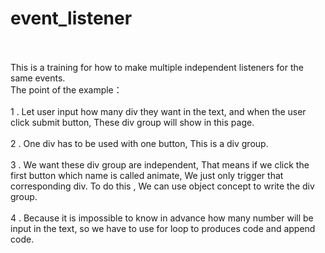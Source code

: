 # event_listener   <br><br>

This is a training for how to make multiple independent listeners for the same events.  <br>
The point of the example：  <br> <br>
1 . Let user input how many div they want in the text, and when the user click submit button, These div group will show in this page. <br> <br>
2 . One div has to be used with one button, This is a div group.  <br> <br>
3 . We want these div group are independent, That means if we click the first button which name is called animate, We just only trigger that corresponding div. To do this , We can use object concept to write the div group. <br> <br>
4 . Because it is impossible to know in advance how many number will be input in the text, so we have to use for loop to produces code and append code.
